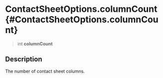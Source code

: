 ContactSheetOptions.columnCount {#ContactSheetOptions.columnCount}
===============================

> int **columnCount**

Description
-----------

The number of contact sheet columns.
